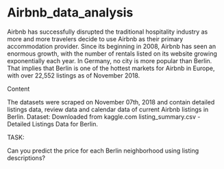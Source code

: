 # Airbnb_data_analysis

Airbnb has successfully disrupted the traditional hospitality industry as more and more travelers decide to use Airbnb as their primary accommodation provider. Since its beginning in 2008, Airbnb has seen an enormous growth, with the number of rentals listed on its website growing exponentially each year. In Germany, no city is more popular than Berlin. That implies that Berlin is one of the hottest markets for Airbnb in Europe, with over 22,552 listings as of November 2018.


Content


The datasets were scraped on November 07th, 2018 and contain detailed listings data, review data and calendar data of current Airbnb listings in Berlin.
Dataset: Downloaded from kaggle.com
listing_summary.csv - Detailed Listings Data for Berlin.


TASK:


Can you predict the price for each Berlin neighborhood using listing descriptions?
